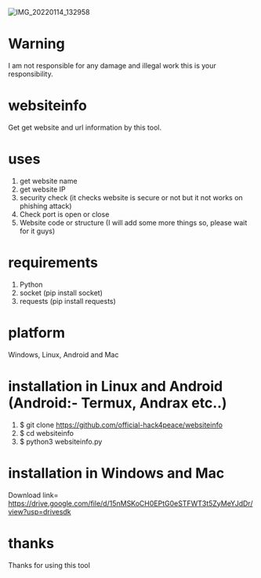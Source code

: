 ![IMG_20220114_132958](https://user-images.githubusercontent.com/90603785/149472281-24193e22-b6c2-4547-b6ad-ff3146259a76.jpg)
# Warning
I am not responsible for any damage and illegal work this is your responsibility.
# websiteinfo
Get get website and url information by this tool.
# uses
1. get website name
2. get website IP
3. security check (it checks website is secure or not but it not works on phishing attack)
4. Check port is open or close
5. Website code or structure
(I will add some more things so, please wait for it guys)
# requirements
1. Python
2. socket (pip install socket)
3. requests (pip install requests)
# platform
Windows, Linux, Android and Mac
# installation in Linux and Android (Android:- Termux, Andrax etc..)
1. $ git clone https://github.com/official-hack4peace/websiteinfo
2. $ cd websiteinfo
3. $ python3 websiteinfo.py
# installation in Windows and Mac
Download link= https://drive.google.com/file/d/15nMSKoCH0EPtG0eSTFWT3t5ZyMeYJdDr/view?usp=drivesdk
# thanks
Thanks for using this tool
